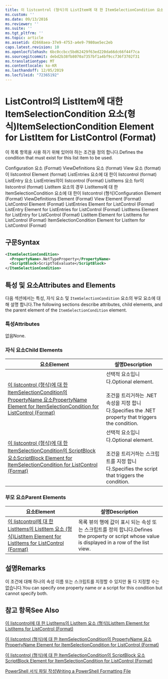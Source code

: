```yaml
---
title: 이 listcontrol (형식)의 ListItem에 대 한 ItemSelectionCondition 요소 | Microsoft Docs
ms.custom: ''
ms.date: 09/13/2016
ms.reviewer: ''
ms.suite: ''
ms.tgt_pltfrm: ''
ms.topic: article
ms.assetid: d2668aea-37e9-4753-a4e9-7980ae5ec2eb
caps.latest.revision: 10
ms.openlocfilehash: 6bc0ccbcc5bd62429f63ed220da66dc66f44f7ca
ms.sourcegitcommit: debd2b38fb8070a7357bf1a4bf9cc736f3702f31
ms.translationtype: MT
ms.contentlocale: ko-KR
ms.lasthandoff: 12/05/2019
ms.locfileid: "72365192"
---
```

# <a name="itemselectioncondition-element-for-listitem-for-listcontrol-format"></a><span data-ttu-id="f0cad-102">ListControl의 ListItem에 대한 ItemSelectionCondition 요소(형식)</span><span class="sxs-lookup"><span data-stu-id="f0cad-102">ItemSelectionCondition Element for ListItem for ListControl (Format)</span></span>

<span data-ttu-id="f0cad-103">이 목록 항목을 사용 하기 위해 있어야 하는 조건을 정의 합니다.</span><span class="sxs-lookup"><span data-stu-id="f0cad-103">Defines the condition that must exist for this list item to be used.</span></span>

<span data-ttu-id="f0cad-104">Configuration 요소 (Format) ViewDefinitions 요소 (format) View 요소 (format)이 listcontrol Element (format) ListEntries 요소에 대 한이 listcontrol (format) ListEntry 요소 ListEntries의이 listcontrol (Format) ListItems 요소 for이 listcontrol (format) ListItem 요소의 경우 ListItems에 대 한 ItemSelectionCondition 요소에 대 한이 listcontrol (형식)</span><span class="sxs-lookup"><span data-stu-id="f0cad-104">Configuration Element (Format) ViewDefinitions Element (Format) View Element (Format) ListControl Element (Format) ListEntries Element for ListControl (Format) ListEntry Element for ListEntries for ListControl (Format) ListItems Element for ListEntry for ListControl (Format) ListItem Element for ListItems for ListControl (Format) ItemSelectionCondition Element for ListItem for ListControl (Format)</span></span>

## <a name="syntax"></a><span data-ttu-id="f0cad-105">구문</span><span class="sxs-lookup"><span data-stu-id="f0cad-105">Syntax</span></span>

```xml
<ItemSelectionCondition>
  <PropertyName>.NetTypeProperty</PropertyName>
  <ScriptBlock>ScriptToEvaluate</ScriptBlock>
</ItemSelectionCondition>
```

## <a name="attributes-and-elements"></a><span data-ttu-id="f0cad-106">특성 및 요소</span><span class="sxs-lookup"><span data-stu-id="f0cad-106">Attributes and Elements</span></span>

<span data-ttu-id="f0cad-107">다음 섹션에서는 특성, 자식 요소 및 `ItemSelectionCondition` 요소의 부모 요소에 대해 설명 합니다.</span><span class="sxs-lookup"><span data-stu-id="f0cad-107">The following sections describe attributes, child elements, and the parent element of the `ItemSelectionCondition` element.</span></span>

### <a name="attributes"></a><span data-ttu-id="f0cad-108">특성</span><span class="sxs-lookup"><span data-stu-id="f0cad-108">Attributes</span></span>

<span data-ttu-id="f0cad-109">없음</span><span class="sxs-lookup"><span data-stu-id="f0cad-109">None.</span></span>

### <a name="child-elements"></a><span data-ttu-id="f0cad-110">자식 요소</span><span class="sxs-lookup"><span data-stu-id="f0cad-110">Child Elements</span></span>

|<span data-ttu-id="f0cad-111">요소</span><span class="sxs-lookup"><span data-stu-id="f0cad-111">Element</span></span>|<span data-ttu-id="f0cad-112">설명</span><span class="sxs-lookup"><span data-stu-id="f0cad-112">Description</span></span>|
|-------------|-----------------|
|[<span data-ttu-id="f0cad-113">이 listcontrol (형식)에 대 한 ItemSelectionCondition의 PropertyName 요소</span><span class="sxs-lookup"><span data-stu-id="f0cad-113">PropertyName Element for ItemSelectionCondition for ListControl (Format)</span></span>](./propertyname-element-for-itemselectioncondition-for-listcontrol-format.md)|<span data-ttu-id="f0cad-114">선택적 요소입니다.</span><span class="sxs-lookup"><span data-stu-id="f0cad-114">Optional element.</span></span><br /><br /> <span data-ttu-id="f0cad-115">조건을 트리거하는 .NET 속성을 지정 합니다.</span><span class="sxs-lookup"><span data-stu-id="f0cad-115">Specifies the .NET property that triggers the condition.</span></span>|
|[<span data-ttu-id="f0cad-116">이 listcontrol (형식)에 대 한 ItemSelectionCondition의 ScriptBlock 요소</span><span class="sxs-lookup"><span data-stu-id="f0cad-116">ScriptBlock Element for ItemSelectionCondition for ListControl (Format)</span></span>](./scriptblock-element-for-itemselectioncondition-for-listcontrol-format.md)|<span data-ttu-id="f0cad-117">선택적 요소입니다.</span><span class="sxs-lookup"><span data-stu-id="f0cad-117">Optional element.</span></span><br /><br /> <span data-ttu-id="f0cad-118">조건을 트리거하는 스크립트를 지정 합니다.</span><span class="sxs-lookup"><span data-stu-id="f0cad-118">Specifies the script that triggers the condition.</span></span>|

### <a name="parent-elements"></a><span data-ttu-id="f0cad-119">부모 요소</span><span class="sxs-lookup"><span data-stu-id="f0cad-119">Parent Elements</span></span>

|<span data-ttu-id="f0cad-120">요소</span><span class="sxs-lookup"><span data-stu-id="f0cad-120">Element</span></span>|<span data-ttu-id="f0cad-121">설명</span><span class="sxs-lookup"><span data-stu-id="f0cad-121">Description</span></span>|
|-------------|-----------------|
|[<span data-ttu-id="f0cad-122">이 listcontrol에 대 한 ListItems의 ListItem 요소 (형식)</span><span class="sxs-lookup"><span data-stu-id="f0cad-122">ListItem Element for ListItems for ListControl (Format)</span></span>](./listitem-element-for-listitems-for-listcontrol-format.md)|<span data-ttu-id="f0cad-123">목록 뷰의 행에 값이 표시 되는 속성 또는 스크립트를 정의 합니다.</span><span class="sxs-lookup"><span data-stu-id="f0cad-123">Defines the property or script whose value is displayed in a row of the list view.</span></span>|

## <a name="remarks"></a><span data-ttu-id="f0cad-124">설명</span><span class="sxs-lookup"><span data-stu-id="f0cad-124">Remarks</span></span>

<span data-ttu-id="f0cad-125">이 조건에 대해 하나의 속성 이름 또는 스크립트를 지정할 수 있지만 둘 다 지정할 수는 없습니다.</span><span class="sxs-lookup"><span data-stu-id="f0cad-125">You can specify one property name or a script for this condition but cannot specify both.</span></span>

## <a name="see-also"></a><span data-ttu-id="f0cad-126">참고 항목</span><span class="sxs-lookup"><span data-stu-id="f0cad-126">See Also</span></span>

[<span data-ttu-id="f0cad-127">이 listcontrol에 대 한 ListItems의 ListItem 요소 (형식)</span><span class="sxs-lookup"><span data-stu-id="f0cad-127">ListItem Element for ListItems for ListControl (Format)</span></span>](./listitem-element-for-listitems-for-listcontrol-format.md)

[<span data-ttu-id="f0cad-128">이 listcontrol (형식)에 대 한 ItemSelectionCondition의 PropertyName 요소</span><span class="sxs-lookup"><span data-stu-id="f0cad-128">PropertyName Element for ItemSelectionCondition for ListControl (Format)</span></span>](./propertyname-element-for-itemselectioncondition-for-listcontrol-format.md)

[<span data-ttu-id="f0cad-129">이 listcontrol (형식)에 대 한 ItemSelectionCondition의 ScriptBlock 요소</span><span class="sxs-lookup"><span data-stu-id="f0cad-129">ScriptBlock Element for ItemSelectionCondition for ListControl (Format)</span></span>](./scriptblock-element-for-itemselectioncondition-for-listcontrol-format.md)

[<span data-ttu-id="f0cad-130">PowerShell 서식 파일 작성</span><span class="sxs-lookup"><span data-stu-id="f0cad-130">Writing a PowerShell Formatting File</span></span>](./writing-a-powershell-formatting-file.md)
